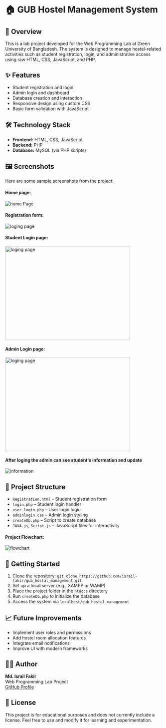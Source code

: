 <!DOCTYPE html>
<html lang="en">
<head>
  <meta charset="UTF-8">  
</head>
<body>

  <h1>🏠 GUB Hostel Management System</h1>

  <div class="section">
    <h2>📌 Overview</h2>
    <p>This is a lab project developed for the Web Programming Lab at Green University of Bangladesh. The system is designed to manage hostel-related activities such as student registration, login, and administrative access using raw HTML, CSS, JavaScript, and PHP.</p>
  </div>

  <div class="section">
    <h2>✨ Features</h2>
    <ul>
      <li>Student registration and login</li>
      <li>Admin login and dashboard</li>
      <li>Database creation and interaction</li>
      <li>Responsive design using custom CSS</li>
      <li>Basic form validation with JavaScript</li>
    </ul>
  </div>

  <div class="section">
    <h2>🛠️ Technology Stack</h2>
    <ul>
      <li><strong>Frontend:</strong> HTML, CSS, JavaScript</li>
      <li><strong>Backend:</strong> PHP</li>
      <li><strong>Database:</strong> MySQL (via PHP scripts)</li>
    </ul>
  </div>

  <div class="section">
    <h2>🖼️ Screenshots</h2>
    <p>Here are some sample screenshots from the project:</p>
    <h4>Home page:</h4>
    <img src="full page.png" alt="home Page">
    <!-- <img src="hostel background.jpg" alt="Hostel Background">
    <img src="camera.png" alt="Camera Icon"> -->
    <h4>Registration form:</h4>
    <img src="registation_img.jpg" alt="loging page">
    <h4>Student Login page:</h4>
    <img src="student_loging_img.png" alt="loging page" width="400" height="300">
    <h4>Admin Login page:</h4>
    <img src="admin_longin.png" alt="loging page" width="400" height="300">
    <h4>After loging the admin can see student's information and update</h4>
    <img src="admin_1.png" alt="information">
  </div>

  <div class="section">
    <h2>📂 Project Structure</h2>
    <ul>
      <li><code>Registration.html</code> – Student registration form</li>
      <li><code>login.php</code> – Student login handler</li>
      <li><code>user_login.php</code> – User login logic</li>
      <li><code>adminlogin.css</code> – Admin login styling</li>
      <li><code>createDb.php</code> – Script to create database</li>
      <li><code>JAVA.js</code>, <code>Script.js</code> – JavaScript files for interactivity</li>
    </ul>    
    <h4>Project Flowchart: </h4>
    <img src="flowchart.png" alt="flowchart">
  </div>

  <div class="section">
    <h2>🚀 Getting Started</h2>
    <ol>
      <li>Clone the repository: <code>git clone https://github.com/israil-fakir/gub_hostal_management.git</code></li>
      <li>Set up a local server (e.g., XAMPP or WAMP)</li>
      <li>Place the project folder in the <code>htdocs</code> directory</li>
      <li>Run <code>createDb.php</code> to initialize the database</li>
      <li>Access the system via <code>localhost/gub_hostal_management</code></li>
    </ol>
  </div>

  <div class="section">
    <h2>📈 Future Improvements</h2>
    <ul>
      <li>Implement user roles and permissions</li>
      <li>Add hostel room allocation features</li>
      <li>Integrate email notifications</li>
      <li>Improve UI with modern frameworks</li>
    </ul>
  </div>

  <div class="section">
    <h2>👨‍💻 Author</h2>
    <p><strong>Md. Israil Fakir</strong><br>
    Web Programming Lab Project<br>
    <a href="https://github.com/israil-fakir">GitHub Profile</a></p>
  </div>

  <div class="section">
    <h2>📄 License</h2>
    <p>This project is for educational purposes and does not currently include a license. Feel free to use and modify it for learning and experimentation.</p>
  </div>

</body>
</html>

